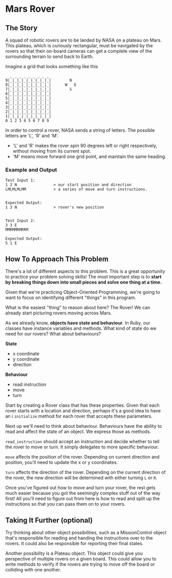 # Mars Rover

## The Story
A squad of robotic rovers are to be landed by NASA on a plateau on Mars. This plateau, which is curiously rectangular, must be navigated by the rovers so that their on-board cameras can get a complete view of the surrounding terrain to send back to Earth.

Imagine a grid that looks something like this

```
  _ _ _ _ _ _ _ _ _
9|_|_|_|_|_|_|_|_|_|        N
8|_|_|_|_|_|_|_|_|_|      W   E
7|_|_|_|_|_|_|_|_|_|        S
6|_|_|_|_|_|_|_|_|_|
5|_|_|_|_|_|_|_|_|_|
4|_|_|_|_|_|_|_|_|_|
3|_|_|_|_|_|_|_|_|_|
2|_|_|_|_|_|_|_|_|_|
1|_|_|_|_|_|_|_|_|_|
0 1 2 3 4 5 6 7 8 9

```

In order to control a rover, NASA sends a string of letters. The possible letters are 'L', 'R' and 'M'.

- 'L' and 'R' makes the rover spin 90 degrees left or right respectively, without moving from its current spot.
- 'M' means move forward one grid point, and maintain the same heading.

### Example and Output

```
Test Input 1:
1 2 N                > our start position and direction
LMLMLMLMM            > a series of move and turn instructions.


Expected Output:
1 3 N                > rover's new position


Test Input 2:
3 3 E                
MMRMMRMRRM

Expected Output:
5 1 E
```

## How To Approach This Problem

There's a lot of different aspects to this problem. This is a great opportunity to practice your problem solving skills! The most important step is to **start by breaking things down into small pieces and solve one thing at a time.**

Given that we're practicing Object-Oriented Programming, we're going to want to focus on identifying different "things" in this program.

What is the easiest "thing" to reason about here? The Rover! We can already start picturing rovers moving across Mars.

As we already know, **objects have state and behaviour**. In Ruby, our classes have instance variables and methods. What kind of state do we need for our rovers? What about behaviours?

**State**
- x coordinate
- y coordinate
- direction

**Behaviour**
- read instruction
- move
- turn

Start by creating a Rover class that has these properties. Given that each rover starts with a location and direction, perhaps it's a good idea to have an i ```initialize``` method for each rover that accepts these parameters.

Next up we'll need to think about behaviour. Behaviours have the ability to read and affect the state of an object. We express those as methods.

```read_instruction``` should accept an instruction and decide whether to tell the rover to move or turn. It simply delegates to more specific behaviour.

```move``` affects the position of the rover. Depending on current direction and position, you'll need to update the x or y coordinates.

```turn``` affects the direction of the rover. Depending on the current direction of the rover, the new direction will be determined with either turning ```L``` or ```R```.

Once you've figured out how to move and turn your rover, the rest gets much easier because you got the seemingly complex stuff out of the way first! All you'll need to figure out from here is how to read and split up the instructions so that you can pass them on to your rovers.


## Taking It Further (optional)
Try thinking about other object possibilities, such as a MissionControl object that's responsible for reading and handing the instructions over to the rovers. It could also be responsible for reporting their final states.

Another possibility is a Plateau object. This object could give you perspective of multiple rovers on a given board. This could allow you to write methods to verify if the rovers are trying to move off the board or colliding with one another.
